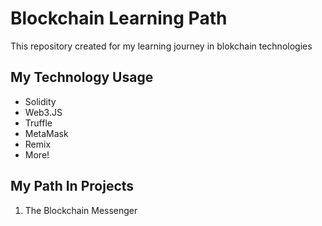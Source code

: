 # Blockchain Learning Path
This repository created for my learning journey in blokchain technologies

## My Technology Usage
- Solidity
- Web3.JS
- Truffle
- MetaMask
- Remix
- More!

## My Path In Projects
1. The Blockchain Messenger
